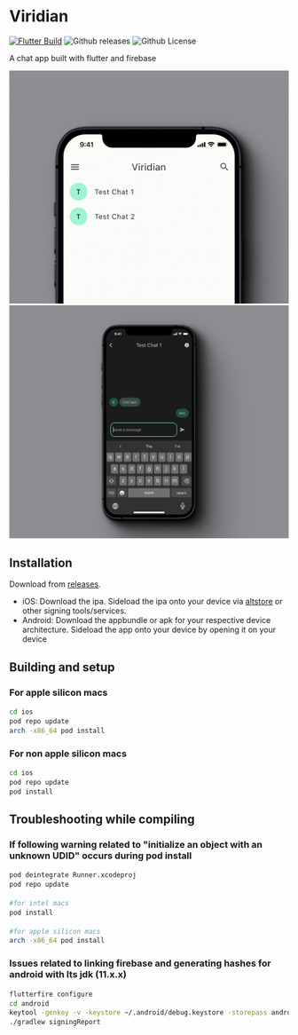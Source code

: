# Viridian
[![Flutter Build](https://github.com/conrad-mo/viridian/actions/workflows/main.yml/badge.svg?branch=master)](https://github.com/conrad-mo/viridian/actions/workflows/main.yml)
![Github releases](https://img.shields.io/github/v/release/conrad-mo/viridian)
![Github License](https://img.shields.io/github/license/conrad-mo/viridian)

A chat app built with flutter and firebase

![Screenshot of Viridian Homescreen in Light Mode](.github/light.png?raw=true)
![Screenshot of Viridian Chatscreen in Dark Mode](.github/dark.png?raw=true)

## Installation

Download from [releases](https://github.com/conrad-mo/viridian/releases).

- iOS: Download the ipa. Sideload the ipa onto your device via [altstore](https://altstore.io/) or other signing tools/services.
- Android: Download the appbundle or apk for your respective device architecture. Sideload the app onto your device by opening it on your device

## Building and setup

### For apple silicon macs
```bash
cd ios
pod repo update
arch -x86_64 pod install
```
### For non apple silicon macs
```bash
cd ios
pod repo update
pod install
```

## Troubleshooting while compiling

### If following warning related to "initialize an object with an unknown UDID" occurs during pod install
```bash
pod deintegrate Runner.xcodeproj
pod repo update

#for intel macs
pod install

#for apple silicon macs
arch -x86_64 pod install
```

### Issues related to linking firebase and generating hashes for android with lts jdk (11.x.x)
```bash
flutterfire configure
cd android
keytool -genkey -v -keystore ~/.android/debug.keystore -storepass android -alias androiddebugkey -keypass android -dname "CN=Android Debug,O=Android,C=US"
./gradlew signingReport
```
